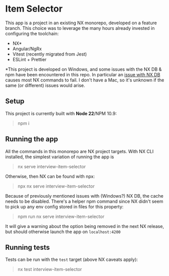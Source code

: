 # Item Selector

This app is a project in an existing NX monorepo, developed on a feature branch.
This choice was to leverage the many hours already invested in configuring the toolchain:
- NX*
- Angular/NgRx
- Vitest (recently migrated from Jest)
- ESLint + Prettier

*This project is developed on Windows, and some issues with the NX DB & npm have been encountered in this repo.
In particular an [issue with NX DB](https://github.com/nrwl/nx/issues/30856) causes most NX commands to fail.
I don't have a Mac, so it's unknown if the same (or different) issues would arise.

## Setup

This project is currently built with **Node 22**/NPM 10.9:

> npm i

## Running the app

All the commands in this monorepo are NX project targets.
With NX CLI installed, the simplest variation of running the app is

> nx serve interview-item-selector

Otherwise, then NX can be found with npx:

> npx nx serve interview-item-selector

Because of previously mentioned issues with (Windows?) NX DB, the cache needs to be disabled.
There's a helper npm command since NX didn't seem to pick up any env config stored in files for this property:

> npm run nx serve interview-item-selector

It will give a warning about the option being removed in the next NX release, but should otherwise launch the app on `localhost:4200`

## Running tests

Tests can be run with the `test` target (above NX caveats apply):

> nx test interview-item-selector
